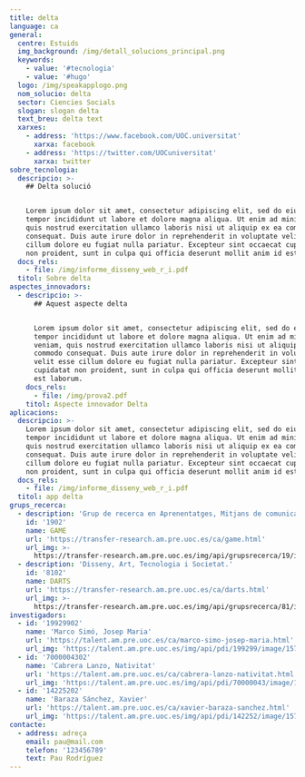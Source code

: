 ```yaml
---
title: delta
language: ca
general:
  centre: Estuids
  img_background: /img/detall_solucions_principal.png
  keywords:
    - value: '#tecnologia'
    - value: '#hugo'
  logo: /img/speakapplogo.png
  nom_solucio: delta
  sector: Ciencies Socials
  slogan: slogan delta
  text_breu: delta text
  xarxes:
    - address: 'https://www.facebook.com/UOC.universitat'
      xarxa: facebook
    - address: 'https://twitter.com/UOCuniversitat'
      xarxa: twitter
sobre_tecnologia:
  descripcio: >-
    ## Delta solució


    Lorem ipsum dolor sit amet, consectetur adipiscing elit, sed do eiusmod
    tempor incididunt ut labore et dolore magna aliqua. Ut enim ad minim veniam,
    quis nostrud exercitation ullamco laboris nisi ut aliquip ex ea commodo
    consequat. Duis aute irure dolor in reprehenderit in voluptate velit esse
    cillum dolore eu fugiat nulla pariatur. Excepteur sint occaecat cupidatat
    non proident, sunt in culpa qui officia deserunt mollit anim id est laborum.
  docs_rels:
    - file: /img/informe_disseny_web_r_i.pdf
  titol: Sobre delta
aspectes_innovadors:
  - descripcio: >-
      ## Aquest aspecte delta


      Lorem ipsum dolor sit amet, consectetur adipiscing elit, sed do eiusmod
      tempor incididunt ut labore et dolore magna aliqua. Ut enim ad minim
      veniam, quis nostrud exercitation ullamco laboris nisi ut aliquip ex ea
      commodo consequat. Duis aute irure dolor in reprehenderit in voluptate
      velit esse cillum dolore eu fugiat nulla pariatur. Excepteur sint occaecat
      cupidatat non proident, sunt in culpa qui officia deserunt mollit anim id
      est laborum.
    docs_rels:
      - file: /img/prova2.pdf
    titol: Aspecte innovador Delta
aplicacions:
  descripcio: >-
    Lorem ipsum dolor sit amet, consectetur adipiscing elit, sed do eiusmod
    tempor incididunt ut labore et dolore magna aliqua. Ut enim ad minim veniam,
    quis nostrud exercitation ullamco laboris nisi ut aliquip ex ea commodo
    consequat. Duis aute irure dolor in reprehenderit in voluptate velit esse
    cillum dolore eu fugiat nulla pariatur. Excepteur sint occaecat cupidatat
    non proident, sunt in culpa qui officia deserunt mollit anim id est laborum.
  docs_rels:
    - file: /img/informe_disseny_web_r_i.pdf
  titol: app delta
grups_recerca:
  - description: 'Grup de recerca en Aprenentatges, Mitjans de comunicació i Entreteniment'
    id: '1902'
    name: GAME
    url: 'https://transfer-research.am.pre.uoc.es/ca/game.html'
    url_img: >-
      https://transfer-research.am.pre.uoc.es/img/api/grupsrecerca/19/image/1573664391789
  - description: 'Disseny, Art, Tecnologia i Societat.'
    id: '8102'
    name: DARTS
    url: 'https://transfer-research.am.pre.uoc.es/ca/darts.html'
    url_img: >-
      https://transfer-research.am.pre.uoc.es/img/api/grupsrecerca/81/image/1573659577134
investigadors:
  - id: '19929902'
    name: 'Marco Simó, Josep Maria'
    url: 'https://talent.am.pre.uoc.es/ca/marco-simo-josep-maria.html'
    url_img: 'https://talent.am.pre.uoc.es/img/api/pdi/199299/image/1574954315497'
  - id: '7000004302'
    name: 'Cabrera Lanzo, Nativitat'
    url: 'https://talent.am.pre.uoc.es/ca/cabrera-lanzo-nativitat.html'
    url_img: 'https://talent.am.pre.uoc.es/img/api/pdi/70000043/image/1573925866973'
  - id: '14225202'
    name: 'Baraza Sánchez, Xavier'
    url: 'https://talent.am.pre.uoc.es/ca/xavier-baraza-sanchez.html'
    url_img: 'https://talent.am.pre.uoc.es/img/api/pdi/142252/image/1573926396022'
contacte:
  - address: adreça
    email: pau@mail.com
    telefon: '123456789'
    text: Pau Rodríguez
---
```


